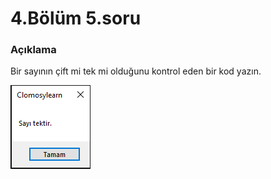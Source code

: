 # 4.Bölüm 5.soru

### Açıklama

Bir sayının çift mi tek mi olduğunu kontrol eden bir kod yazın.

![Bolum 4-Soru 5](Bolum4_5.png)